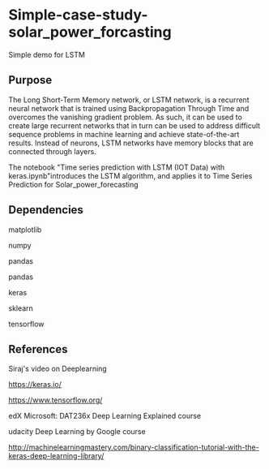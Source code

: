 # Simple-case-study-solar_power_forcasting


Simple demo for LSTM

 
## Purpose


The Long Short-Term Memory network, or LSTM network, is a recurrent neural network that is trained using Backpropagation Through Time and overcomes the vanishing gradient problem.
As such, it can be used to create large recurrent networks that in turn can be used to address difficult sequence problems in machine learning and achieve state-of-the-art results.
Instead of neurons, LSTM networks have memory blocks that are connected through layers.

The notebook "Time series prediction with LSTM (IOT Data) with keras.ipynb"introduces the LSTM algorithm, and applies it to Time Series Prediction for Solar_power_forecasting

## Dependencies

matplotlib 

numpy 

pandas 

pandas

keras

sklearn


tensorflow


## References


Siraj's video on Deeplearning

https://keras.io/

https://www.tensorflow.org/

edX  Microsoft: DAT236x Deep Learning Explained course

udacity Deep Learning by  Google course


http://machinelearningmastery.com/binary-classification-tutorial-with-the-keras-deep-learning-library/
